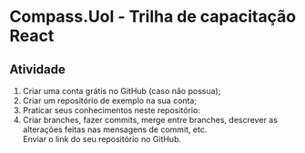 # Compass.Uol - Trilha de capacitação React

## Atividade

1. Criar uma conta grátis no GitHub (caso não possua);
2. Criar um repositório de exemplo na sua conta;
3. Praticar seus conhecimentos neste repositório:
4. Criar branches, fazer commits, merge entre branches, descrever as alterações feitas nas mensagens de commit, etc.</br>
Enviar o link do seu repositório no GitHub.
